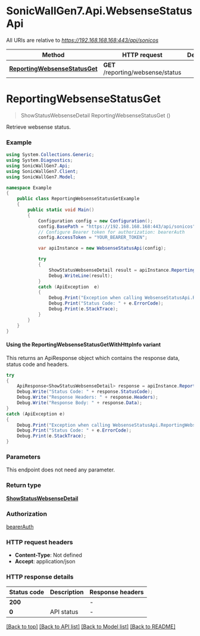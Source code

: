 # SonicWallGen7.Api.WebsenseStatusApi

All URIs are relative to *https://192.168.168.168:443/api/sonicos*

| Method | HTTP request | Description |
|--------|--------------|-------------|
| [**ReportingWebsenseStatusGet**](WebsenseStatusApi.md#reportingwebsensestatusget) | **GET** /reporting/websense/status |  |

<a id="reportingwebsensestatusget"></a>
# **ReportingWebsenseStatusGet**
> ShowStatusWebsenseDetail ReportingWebsenseStatusGet ()



Retrieve websense status.

### Example
```csharp
using System.Collections.Generic;
using System.Diagnostics;
using SonicWallGen7.Api;
using SonicWallGen7.Client;
using SonicWallGen7.Model;

namespace Example
{
    public class ReportingWebsenseStatusGetExample
    {
        public static void Main()
        {
            Configuration config = new Configuration();
            config.BasePath = "https://192.168.168.168:443/api/sonicos";
            // Configure Bearer token for authorization: bearerAuth
            config.AccessToken = "YOUR_BEARER_TOKEN";

            var apiInstance = new WebsenseStatusApi(config);

            try
            {
                ShowStatusWebsenseDetail result = apiInstance.ReportingWebsenseStatusGet();
                Debug.WriteLine(result);
            }
            catch (ApiException  e)
            {
                Debug.Print("Exception when calling WebsenseStatusApi.ReportingWebsenseStatusGet: " + e.Message);
                Debug.Print("Status Code: " + e.ErrorCode);
                Debug.Print(e.StackTrace);
            }
        }
    }
}
```

#### Using the ReportingWebsenseStatusGetWithHttpInfo variant
This returns an ApiResponse object which contains the response data, status code and headers.

```csharp
try
{
    ApiResponse<ShowStatusWebsenseDetail> response = apiInstance.ReportingWebsenseStatusGetWithHttpInfo();
    Debug.Write("Status Code: " + response.StatusCode);
    Debug.Write("Response Headers: " + response.Headers);
    Debug.Write("Response Body: " + response.Data);
}
catch (ApiException e)
{
    Debug.Print("Exception when calling WebsenseStatusApi.ReportingWebsenseStatusGetWithHttpInfo: " + e.Message);
    Debug.Print("Status Code: " + e.ErrorCode);
    Debug.Print(e.StackTrace);
}
```

### Parameters
This endpoint does not need any parameter.
### Return type

[**ShowStatusWebsenseDetail**](ShowStatusWebsenseDetail.md)

### Authorization

[bearerAuth](../README.md#bearerAuth)

### HTTP request headers

 - **Content-Type**: Not defined
 - **Accept**: application/json


### HTTP response details
| Status code | Description | Response headers |
|-------------|-------------|------------------|
| **200** |  |  -  |
| **0** | API status |  -  |

[[Back to top]](#) [[Back to API list]](../README.md#documentation-for-api-endpoints) [[Back to Model list]](../README.md#documentation-for-models) [[Back to README]](../README.md)

